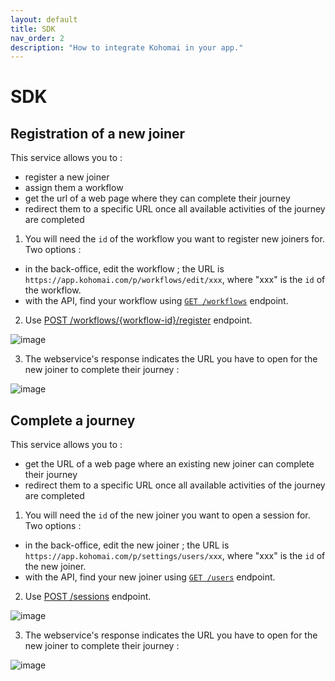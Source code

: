 ```yaml
---
layout: default
title: SDK
nav_order: 2
description: "How to integrate Kohomai in your app."
---
```

# SDK

## Registration of a new joiner

This service allows you to :
- register a new joiner
- assign them a workflow
- get the url of a web page where they can complete their journey
- redirect them to a specific URL once all available activities of the journey are completed

1. You will need the ``id`` of the workflow you want to register new joiners for. Two options :
  * in the back-office, edit the workflow ; the URL is ``https://app.kohomai.com/p/workflows/edit/xxx``, where "xxx" is the ``id`` of the workflow.
  * with the API, find your workflow using [``GET /workflows``](https://app.swaggerhub.com/apis-docs/Kohomai/api/1.0.0#/workflows/get_workflows) endpoint.
2. Use [POST /workflows/{workflow-id}/register](https://app.swaggerhub.com/apis-docs/Kohomai/api/1.0.0#/workflows/post_workflows__workflow_id__register) endpoint.

![image](https://user-images.githubusercontent.com/3019346/230613915-302ef1e0-3448-4977-8653-3773ab889452.png)

3. The webservice's response indicates the URL you have to open for the new joiner to complete their journey :

![image](https://user-images.githubusercontent.com/3019346/230613865-96859469-380f-4d83-87e0-9225ae2f16c0.png)

## Complete a journey

This service allows you to :
- get the URL of a web page where an existing new joiner can complete their journey
- redirect them to a specific URL once all available activities of the journey are completed

1. You will need the ``id`` of the new joiner you want to open a session for. Two options :
  * in the back-office, edit the new joiner ; the URL is ``https://app.kohomai.com/p/settings/users/xxx``, where "xxx" is the ``id`` of the new joiner.
  * with the API, find your new joiner using [``GET /users``](https://app.swaggerhub.com/apis-docs/Kohomai/api/1.0.0#/users/get_users) endpoint.
2. Use [POST /sessions](https://app.swaggerhub.com/apis-docs/Kohomai/api/1.0.0#/sessions/post_sessions) endpoint.

![image](https://user-images.githubusercontent.com/3019346/230616621-269db653-23a6-48f6-9f34-25b8b4c2fa72.png)

3. The webservice's response indicates the URL you have to open for the new joiner to complete their journey :

![image](https://user-images.githubusercontent.com/3019346/230616671-97be7b8a-04a4-4fdb-98c1-6a2b7b960b8d.png)
